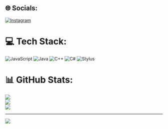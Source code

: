 
## 🌐 Socials:
[![Instagram](https://img.shields.io/badge/Instagram-%23E4405F.svg?logo=Instagram&logoColor=white)](https://instagram.com/deiner_coral_) 

# 💻 Tech Stack:
![JavaScript](https://img.shields.io/badge/javascript-%23323330.svg?style=for-the-badge&logo=javascript&logoColor=%23F7DF1E) ![Java](https://img.shields.io/badge/java-%23ED8B00.svg?style=for-the-badge&logo=java&logoColor=white) ![C++](https://img.shields.io/badge/c++-%2300599C.svg?style=for-the-badge&logo=c%2B%2B&logoColor=white) ![C#](https://img.shields.io/badge/c%23-%23239120.svg?style=for-the-badge&logo=c-sharp&logoColor=white) ![Stylus](https://img.shields.io/badge/stylus-%23ff6347.svg?style=for-the-badge&logo=stylus&logoColor=white)
# 📊 GitHub Stats:
![](https://github-readme-stats.vercel.app/api?username=deinercoral&theme=dark&hide_border=false&include_all_commits=false&count_private=false)<br/>
![](https://github-readme-streak-stats.herokuapp.com/?user=deinercoral&theme=dark&hide_border=false)<br/>
![](https://github-readme-stats.vercel.app/api/top-langs/?username=deinercoral&theme=dark&hide_border=false&include_all_commits=false&count_private=false&layout=compact)

---
[![](https://visitcount.itsvg.in/api?id=deinercoral&icon=0&color=0)](https://visitcount.itsvg.in)

<!-- Proudly created with GPRM ( https://gprm.itsvg.in ) -->
